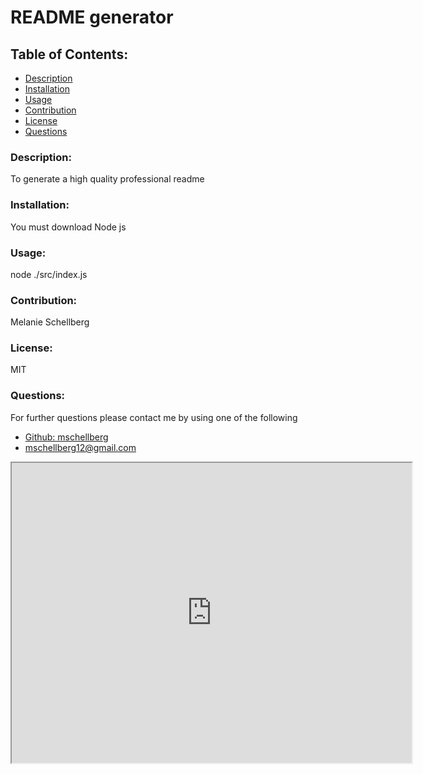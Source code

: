 # README generator 

## Table of Contents:
* [Description](#description)
* [Installation](#installation)
* [Usage](#usage)
* [Contribution](#contribution)
* [License](#license)
* [Questions](#questions)

### Description:
To generate a high quality professional readme
### Installation:
You must download Node js
### Usage:
node ./src/index.js
### Contribution:
Melanie Schellberg
### License:
MIT


### Questions:
For further questions please contact me by using one of the following
<br />
* [Github: mschellberg](https://github.com/mschellberg)<br />
* mschellberg12@gmail.com<br />

<iframe src="https://drive.google.com/file/d/1sh-yXy6N9rC2VYp0h-65vTs-ZmPRGWj7/preview" width="640" height="480"></iframe>
